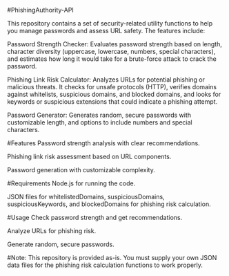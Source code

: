 #PhishingAuthority-API

This repository contains a set of security-related utility functions to help you manage passwords and assess URL safety. The features include:

Password Strength Checker: Evaluates password strength based on length, character diversity (uppercase, lowercase, numbers, special characters), and estimates how long it would take for a brute-force attack to crack the password.

Phishing Link Risk Calculator: Analyzes URLs for potential phishing or malicious threats. It checks for unsafe protocols (HTTP), verifies domains against whitelists, suspicious domains, and blocked domains, and looks for keywords or suspicious extensions that could indicate a phishing attempt.

Password Generator: Generates random, secure passwords with customizable length, and options to include numbers and special characters.

#Features
Password strength analysis with clear recommendations.

Phishing link risk assessment based on URL components.

Password generation with customizable complexity.

#Requirements
Node.js for running the code.

JSON files for whitelistedDomains, suspiciousDomains, suspiciousKeywords, and blockedDomains for phishing risk calculation.

#Usage
Check password strength and get recommendations.

Analyze URLs for phishing risk.

Generate random, secure passwords.

#Note:
This repository is provided as-is. You must supply your own JSON data files for the phishing risk calculation functions to work properly.
